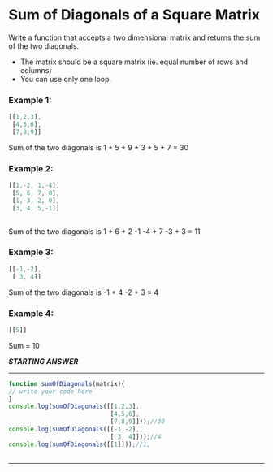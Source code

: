 # Sum of Diagonals of a Square Matrix
Write a function that accepts a two dimensional matrix and returns the sum of the two diagonals.
* The matrix should be a square matrix (ie. equal number of rows and columns)
* You can use only one loop.

### Example 1:
```js
[[1,2,3],
 [4,5,6],
 [7,8,9]]
```
Sum of the two diagonals is 1 + 5 + 9 + 3 + 5 + 7 = 30

### Example 2:

```js
[[1,-2, 1,-4],
 [5, 6, 7, 8],
 [1,-3, 2, 0],
 [3, 4, 5,-1]]
 
```

Sum of the two diagonals is 1 + 6 + 2 -1 -4 + 7 -3 + 3 = 11

### Example 3:
```js
[[-1,-2],
 [ 3, 4]]
```
Sum of the two diagonals is -1 + 4 -2 + 3 = 4


### Example 4:

```js
[[5]]

```
Sum = 10


***STARTING ANSWER***
****************************

```js
function sumOfDiagonals(matrix){
// write your code here
}
console.log(sumOfDiagonals([[1,2,3],
                            [4,5,6],
                            [7,8,9]]));//30
console.log(sumOfDiagonals([[-1,-2],
                            [ 3, 4]]));//4
console.log(sumOfDiagonals([[1]]));//1,
                            
```
*******************************
